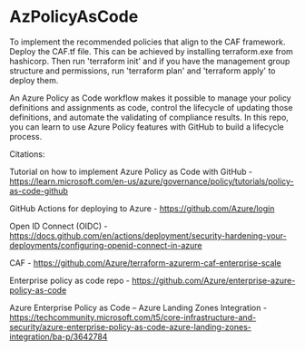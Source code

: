 # AzPolicyAsCode

To implement the recommended policies that align to the CAF framework. Deploy the CAF.tf file. This can be achieved by installing terraform.exe from hashicorp. 
Then run 'terraform init' and if you have the management group structure and permissions, run 'terraform plan' and 'terraform apply' to deploy them.

An Azure Policy as Code workflow makes it possible to manage your policy definitions and assignments as code, control the lifecycle of updating those definitions, and automate the validating of compliance results. In this repo, you can learn to use Azure Policy features with GitHub to build a lifecycle process. 

Citations: 

Tutorial on how to implement Azure Policy as Code with GitHub - https://learn.microsoft.com/en-us/azure/governance/policy/tutorials/policy-as-code-github

GitHub Actions for deploying to Azure - https://github.com/Azure/login

Open ID Connect (OIDC) - https://docs.github.com/en/actions/deployment/security-hardening-your-deployments/configuring-openid-connect-in-azure

CAF - https://github.com/Azure/terraform-azurerm-caf-enterprise-scale

Enterprise policy as code repo - https://github.com/Azure/enterprise-azure-policy-as-code

Azure Enterprise Policy as Code – Azure Landing Zones Integration - https://techcommunity.microsoft.com/t5/core-infrastructure-and-security/azure-enterprise-policy-as-code-azure-landing-zones-integration/ba-p/3642784
